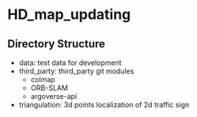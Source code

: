 # HD_map_updating
## Directory Structure
- data: test data for development
- third_party: third_party git modules
    - colmap
    - ORB-SLAM
    - argoverse-api
- triangulation: 3d points localization of 2d traffic sign